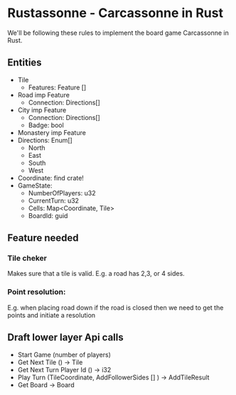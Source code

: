 # Rustassonne - Carcassonne in Rust

We'll be following these rules to implement the board game Carcassonne in Rust.

## Entities

- Tile
  - Features: Feature []
- Road imp Feature
  - Connection: Directions[]
- City imp Feature
  - Connection: Directions[]
  - Badge: bool
- Monastery imp Feature
- Directions: Enum[]
  - North
  - East
  - South
  - West
- Coordinate: find crate!
- GameState:
  - NumberOfPlayers: u32
  - CurrentTurn: u32
  - Cells: Map<Coordinate, Tile>
  - BoardId: guid

## Feature needed

### Tile cheker

Makes sure that a tile is valid. E.g. a road has 2,3, or 4 sides.

### Point resolution:

E.g. when placing road down if the road is closed then we need to get the points and initiate a resolution

## Draft lower layer Api calls

- Start Game (number of players)
- Get Next Tile () -> Tile
- Get Next Turn Player Id () -> i32
- Play Turn (TileCoordinate, AddFollowerSides [] ) -> AddTileResult
- Get Board -> Board
